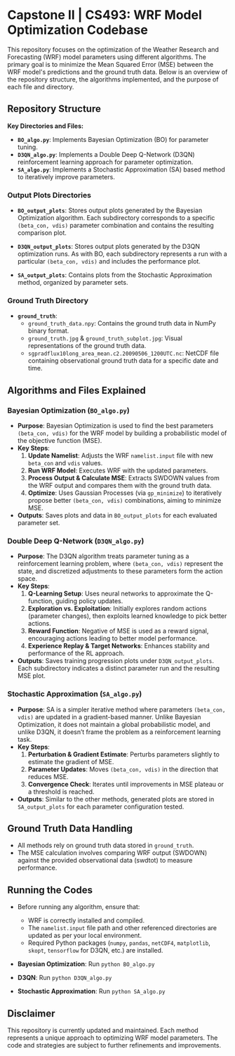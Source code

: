 # Capstone II | CS493: WRF Model Optimization Codebase

This repository focuses on the optimization of the Weather Research and Forecasting (WRF) model parameters using different algorithms. The primary goal is to minimize the Mean Squared Error (MSE) between the WRF model's predictions and the ground truth data. Below is an overview of the repository structure, the algorithms implemented, and the purpose of each file and directory.

## Repository Structure
**Key Directories and Files:**

- **`BO_algo.py`**: Implements Bayesian Optimization (BO) for parameter tuning.
- **`D3QN_algo.py`**: Implements a Double Deep Q-Network (D3QN) reinforcement learning approach for parameter optimization.
- **`SA_algo.py`**: Implements a Stochastic Approximation (SA) based method to iteratively improve parameters.

### Output Plots Directories

- **`BO_output_plots`**: Stores output plots generated by the Bayesian Optimization algorithm. Each subdirectory corresponds to a specific `(beta_con, vdis)` parameter combination and contains the resulting comparison plot.
  
- **`D3QN_output_plots`**: Stores output plots generated by the D3QN optimization runs. As with BO, each subdirectory represents a run with a particular `(beta_con, vdis)` and includes the performance plot.

- **`SA_output_plots`**: Contains plots from the Stochastic Approximation method, organized by parameter sets.

### Ground Truth Directory

- **`ground_truth`**: 
  - `ground_truth_data.npy`: Contains the ground truth data in NumPy binary format.
  - `ground_truth.jpg` & `ground_truth_subplot.jpg`: Visual representations of the ground truth data.
  - `sgpradflux10long_area_mean.c2.20090506_1200UTC.nc`: NetCDF file containing observational ground truth data for a specific date and time.

## Algorithms and Files Explained

### Bayesian Optimization (`BO_algo.py`)

- **Purpose**: Bayesian Optimization is used to find the best parameters `(beta_con, vdis)` for the WRF model by building a probabilistic model of the objective function (MSE). 
- **Key Steps**:
  1. **Update Namelist**: Adjusts the WRF `namelist.input` file with new `beta_con` and `vdis` values.
  2. **Run WRF Model**: Executes WRF with the updated parameters.
  3. **Process Output & Calculate MSE**: Extracts SWDOWN values from the WRF output and compares them with the ground truth data.
  4. **Optimize**: Uses Gaussian Processes (via `gp_minimize`) to iteratively propose better `(beta_con, vdis)` combinations, aiming to minimize MSE.
- **Outputs**: Saves plots and data in `BO_output_plots` for each evaluated parameter set.

### Double Deep Q-Network (`D3QN_algo.py`)

- **Purpose**: The D3QN algorithm treats parameter tuning as a reinforcement learning problem, where `(beta_con, vdis)` represent the state, and discretized adjustments to these parameters form the action space.
- **Key Steps**:
  1. **Q-Learning Setup**: Uses neural networks to approximate the Q-function, guiding policy updates.
  2. **Exploration vs. Exploitation**: Initially explores random actions (parameter changes), then exploits learned knowledge to pick better actions.
  3. **Reward Function**: Negative of MSE is used as a reward signal, encouraging actions leading to better model performance.
  4. **Experience Replay & Target Networks**: Enhances stability and performance of the RL approach.
- **Outputs**: Saves training progression plots under `D3QN_output_plots`. Each subdirectory indicates a distinct parameter run and the resulting MSE plot.

### Stochastic Approximation (`SA_algo.py`)

- **Purpose**: SA is a simpler iterative method where parameters `(beta_con, vdis)` are updated in a gradient-based manner. Unlike Bayesian Optimization, it does not maintain a global probabilistic model, and unlike D3QN, it doesn’t frame the problem as a reinforcement learning task.
- **Key Steps**:
  1. **Perturbation & Gradient Estimate**: Perturbs parameters slightly to estimate the gradient of MSE.
  2. **Parameter Updates**: Moves `(beta_con, vdis)` in the direction that reduces MSE.
  3. **Convergence Check**: Iterates until improvements in MSE plateau or a threshold is reached.
- **Outputs**: Similar to the other methods, generated plots are stored in `SA_output_plots` for each parameter configuration tested.

## Ground Truth Data Handling

- All methods rely on ground truth data stored in `ground_truth`.
- The MSE calculation involves comparing WRF output (SWDOWN) against the provided observational data (swdtot) to measure performance.

## Running the Codes

- Before running any algorithm, ensure that:
  - WRF is correctly installed and compiled.
  - The `namelist.input` file path and other referenced directories are updated as per your local environment.
  - Required Python packages (`numpy`, `pandas`, `netCDF4`, `matplotlib`, `skopt`, `tensorflow` for D3QN, etc.) are installed.

- **Bayesian Optimization**: Run `python BO_algo.py`
- **D3QN**: Run `python D3QN_algo.py`
- **Stochastic Approximation**: Run `python SA_algo.py`

## Disclaimer

This repository is currently updated and maintained. Each method represents a unique approach to optimizing WRF model parameters. The code and strategies are subject to further refinements and improvements.
